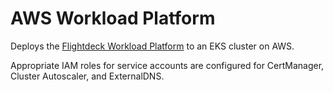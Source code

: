 # AWS Workload Platform

Deploys the [Flightdeck Workload Platform] to an EKS cluster on AWS.

Appropriate IAM roles for service accounts are configured for CertManager,
Cluster Autoscaler, and ExternalDNS.

[Flightdeck Workload Platform]: ../../common/workload-platform
